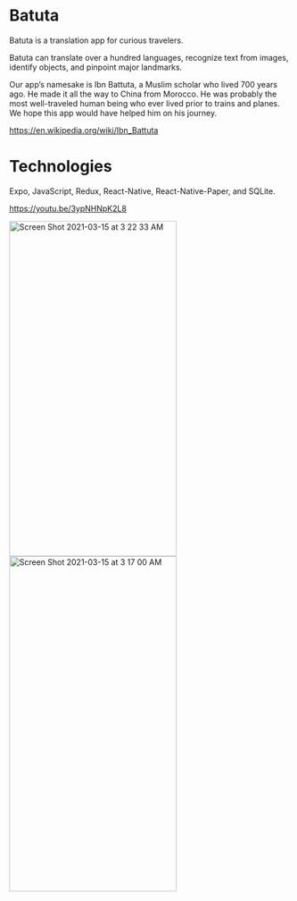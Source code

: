# Batuta

Batuta is a translation app for curious travelers.

Batuta can translate over a hundred languages, recognize text from images, identify objects, and pinpoint major landmarks.

Our app’s namesake is Ibn Battuta, a Muslim scholar who lived 700 years ago. He made it all the way to China from Morocco. He was probably the most well-traveled human being who ever lived prior to trains and planes. We hope this app would have helped him on his journey. 

https://en.wikipedia.org/wiki/Ibn_Battuta

# Technologies
Expo, JavaScript, Redux, React-Native, React-Native-Paper, and SQLite.

https://youtu.be/3ypNHNpK2L8

<span>
<img width="300" height="600" alt="Screen Shot 2021-03-15 at 3 22 33 AM" src="https://user-images.githubusercontent.com/61565989/111117347-c9331700-853d-11eb-86e3-aba53d375c41.png">

<img width="300" height="600" alt="Screen Shot 2021-03-15 at 3 17 00 AM" src="https://user-images.githubusercontent.com/61565989/111116873-064ad980-853d-11eb-841a-f29ac74e3bcb.png">
<span>

